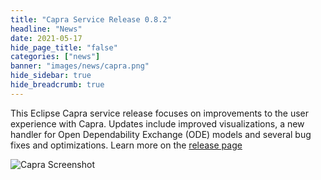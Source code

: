 ```yaml
---
title: "Capra Service Release 0.8.2"
headline: "News"
date: 2021-05-17
hide_page_title: "false"
categories: ["news"]
banner: "images/news/capra.png"
hide_sidebar: true
hide_breadcrumb: true
---
```


This Eclipse Capra service release focuses on improvements to the user experience with Capra. Updates include improved visualizations, a new handler for Open Dependability Exchange (ODE) models and several bug fixes and optimizations. Learn more on the [release page](https://projects.eclipse.org/projects/modeling.capra/releases/0.8.2)

![Capra Screenshot](/images/news/caprascreenshot2.png)



